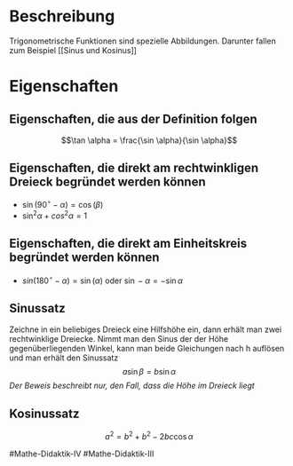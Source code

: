 # Beschreibung
Trigonometrische Funktionen sind spezielle Abbildungen. Darunter fallen zum Beispiel [[Sinus und Kosinus]]


# Eigenschaften
## Eigenschaften, die aus der Definition folgen
$$\tan \alpha = \frac{\sin \alpha}{\sin \alpha}$$

## Eigenschaften, die direkt am rechtwinkligen Dreieck begründet werden können
- $\sin(90^\circ - \alpha) = \cos(\beta)$
- $\sin^2 \alpha + cos^2 \alpha = 1$
	
## Eigenschaften, die direkt am Einheitskreis begründet werden können
- $sin(180^\circ-\alpha)= \sin(\alpha)$ oder $\sin -\alpha = -\sin \alpha$
	
## Sinussatz
Zeichne in ein beliebiges Dreieck eine Hilfshöhe ein, dann erhält man zwei rechtwinklige Dreiecke.
Nimmt man den Sinus der der Höhe gegenüberliegenden Winkel, kann man beide Gleichungen nach h auflösen und man erhält den Sinussatz
$$a\sin \beta = b \sin \alpha$$ *Der Beweis beschreibt nur, den Fall, dass die Höhe im Dreieck liegt*

## Kosinussatz
$$a^2 = b^2 + b^2 - 2bc\cos \alpha$$

#Mathe-Didaktik-IV #Mathe-Didaktik-III 